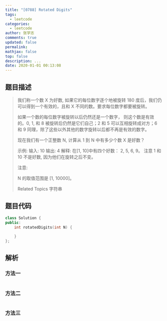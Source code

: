 ```yaml
---
title: "[0788] Rotated Digits"
tags:
  - leetcode
categories:
  - leetcode
author: 张学志
comments: true
updated: false
permalink:
mathjax: false
top: false
description: ...
date: 2020-01-01 00:13:08
---
```


## 题目描述

> 我们称一个数 X 为好数, 如果它的每位数字逐个地被旋转 180 度后，我们仍可以得到一个有效的，且和 X 不同的数。要求每位数字都要被旋转。 
> 
> 如果一个数的每位数字被旋转以后仍然还是一个数字， 则这个数是有效的。0, 1, 和 8 被旋转后仍然是它们自己；2 和 5 可以互相旋转成对方；6 和 9 同理，除了这些以外其他的数字旋转以后都不再是有效的数字。 
> 
> 现在我们有一个正整数 N, 计算从 1 到 N 中有多少个数 X 是好数？ 
> 
> 
> 示例:
> 输入: 10
> 输出: 4
> 解释: 
> 在[1, 10]中有四个好数： 2, 5, 6, 9。
> 注意 1 和 10 不是好数, 因为他们在旋转之后不变。
> 
> 
> 注意: 
> 
> 
> N 的取值范围是 [1, 10000]。 
> 
> Related Topics 字符串

## 题目代码

```cpp
class Solution {
public:
    int rotatedDigits(int N) {
        
    }
};
```

## 解析

### 方法一

```cpp

```

### 方法二

```cpp

```

### 方法三

```cpp

```

